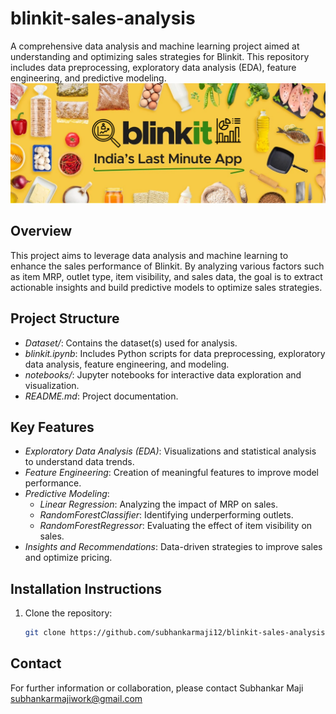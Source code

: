 # blinkit-sales-analysis
A comprehensive data analysis and machine learning project aimed at understanding and optimizing sales strategies for Blinkit. This repository includes data preprocessing, exploratory data analysis (EDA), feature engineering, and predictive modeling.
![image alt](https://github.com/subhankarmaji12/blinkit-sales-analysis/blob/main/BlinkitDataAnalysis.png?raw=true)
## Overview
This project aims to leverage data analysis and machine learning to enhance the sales performance of Blinkit. By analyzing various factors such as item MRP, outlet type, item visibility, and sales data, the goal is to extract actionable insights and build predictive models to optimize sales strategies.

## Project Structure
- *Dataset/*: Contains the dataset(s) used for analysis.
- *blinkit.ipynb*: Includes Python scripts for data preprocessing, exploratory data analysis, feature engineering, and modeling.
- *notebooks/*: Jupyter notebooks for interactive data exploration and visualization.
- *README.md*: Project documentation.

## Key Features
- *Exploratory Data Analysis (EDA)*: Visualizations and statistical analysis to understand data trends.
- *Feature Engineering*: Creation of meaningful features to improve model performance.
- *Predictive Modeling*:
  - *Linear Regression*: Analyzing the impact of MRP on sales.
  - *RandomForestClassifier*: Identifying underperforming outlets.
  - *RandomForestRegressor*: Evaluating the effect of item visibility on sales.
- *Insights and Recommendations*: Data-driven strategies to improve sales and optimize pricing.

## Installation Instructions
1. Clone the repository:
   ```bash
   git clone https://github.com/subhankarmaji12/blinkit-sales-analysis.git
## Contact
For further information or collaboration, please contact Subhankar Maji subhankarmajiwork@gmail.com
